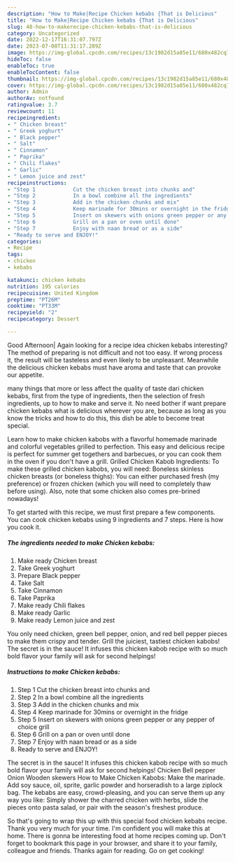 ```yaml
---
description: "How to Make|Recipe Chicken kebabs {That is Delicious"
title: "How to Make|Recipe Chicken kebabs {That is Delicious"
slug: 48-how-to-makerecipe-chicken-kebabs-that-is-delicious
category: Uncategorized
date: 2022-12-17T16:31:07.797Z
date: 2023-07-08T11:31:17.289Z
image: https://img-global.cpcdn.com/recipes/13c1982d15a85e11/680x482cq70/chicken-kebabs-recipe-main-photo.jpg
hideToc: false
enableToc: true
enableTocContent: false
thumbnail: https://img-global.cpcdn.com/recipes/13c1982d15a85e11/680x482cq70/chicken-kebabs-recipe-main-photo.jpg
cover: https://img-global.cpcdn.com/recipes/13c1982d15a85e11/680x482cq70/chicken-kebabs-recipe-main-photo.jpg
author: Admin
authorAv: notfound
ratingvalue: 3.7
reviewcount: 11
recipeingredient:
- " Chicken breast"
- " Greek yoghurt"
- " Black pepper"
- " Salt"
- " Cinnamon"
- " Paprika"
- " Chili flakes"
- " Garlic"
- " Lemon juice and zest"
recipeinstructions:
- "Step 1            Cut the chicken breast into chunks and"
- "Step 2            In a bowl combine all the ingredients"
- "Step 3            Add in the chicken chunks and mix"
- "Step 4            Keep marinade for 30mins or overnight in the fridge"
- "Step 5            Insert on skewers with onions green pepper or any pepper of choice grill"
- "Step 6            Grill on a pan or oven until done"
- "Step 7            Enjoy with naan bread or as a side"
- "Ready to serve and ENJOY!"
categories:
- Recipe
tags:
- chicken
- kebabs

katakunci: chicken kebabs 
nutrition: 195 calories
recipecuisine: United Kingdom
preptime: "PT26M"
cooktime: "PT33M"
recipeyield: "2"
recipecategory: Dessert

---
```



Good Afternoon| Again looking for a recipe idea chicken kebabs interesting? The method of preparing is not difficult and not too easy. If wrong process it, the result will be tasteless and even likely to be unpleasant. Meanwhile the delicious chicken kebabs must have aroma and taste that can provoke our appetite.






many things that more or less affect the quality of taste dari chicken kebabs, first from the type of ingredients, then the selection of fresh ingredients, up to how to make and serve it. No need bother if want prepare chicken kebabs what is delicious wherever you are, because as long as you know the tricks and how to do this, this dish be able to become treat  special.


Learn how to make chicken kabobs with a flavorful homemade marinade and colorful vegetables grilled to perfection. This easy and delicious recipe is perfect for summer get togethers and barbecues, or you can cook them in the oven if you don&#39;t have a grill. Grilled Chicken Kabob Ingredients: To make these grilled chicken kabobs, you will need: Boneless skinless chicken breasts (or boneless thighs): You can either purchased fresh (my preference) or frozen chicken (which you will need to completely thaw before using). Also, note that some chicken also comes pre-brined nowadays!


To get started with this recipe, we must first prepare a few components. You can cook chicken kebabs using 9 ingredients and 7 steps. Here is how you cook it.

<!--inarticleads1-->

##### The ingredients needed to make Chicken kebabs:

1. Make ready  Chicken breast
1. Take  Greek yoghurt
1. Prepare  Black pepper
1. Take  Salt
1. Take  Cinnamon
1. Take  Paprika
1. Make ready  Chili flakes
1. Make ready  Garlic
1. Make ready  Lemon juice and zest


You only need chicken, green bell pepper, onion, and red bell pepper pieces to make them crispy and tender. Grill the juiciest, tastiest chicken kabobs! The secret is in the sauce! It infuses this chicken kabob recipe with so much bold flavor your family will ask for second helpings! 

<!--inarticleads2-->

##### Instructions to make Chicken kebabs:

1. Step 1            Cut the chicken breast into chunks and
1. Step 2            In a bowl combine all the ingredients
1. Step 3            Add in the chicken chunks and mix
1. Step 4            Keep marinade for 30mins or overnight in the fridge
1. Step 5            Insert on skewers with onions green pepper or any pepper of choice grill
1. Step 6            Grill on a pan or oven until done
1. Step 7            Enjoy with naan bread or as a side
1. Ready to serve and ENJOY!

The secret is in the sauce! It infuses this chicken kabob recipe with so much bold flavor your family will ask for second helpings! Chicken Bell pepper Onion Wooden skewers How to Make Chicken Kabobs: Make the marinade. Add soy sauce, oil, sprite, garlic powder and horseradish to a large ziplock bag. The kebabs are easy, crowd-pleasing, and you can serve them up any way you like: Simply shower the charred chicken with herbs, slide the pieces onto pasta salad, or pair with the season&#39;s freshest produce. 

So that's going to wrap this up with this special food chicken kebabs recipe. Thank you very much for your time. I'm confident you will make this at home. There is gonna be interesting food at home recipes coming up. Don't forget to bookmark this page in your browser, and share it to your family, colleague and friends. Thanks again for reading. Go on get cooking!
